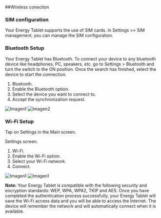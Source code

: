 ##Wireless conection

### SIM configuration

Your Energy Tablet supports the use of SIM cards. In Settings >> SIM management, you can manage the SIM
configuration.

### Bluetooth Setup
Your Energy Tablet has Bluetooth. To connect your device to any bluetooth device like headphones, PC, speakers, etc.  go to Settings > Bluetooth and turn the switch to the ON position. Once the search has finished, select the device to start
the connection.

1. Bluetooth.
2. Enable the Bluetooth option.
3. Select the device you want to connect to.
4. Accept the synchronization request.

![Imagen1](http://static.energysistem.com/images/manuals/39789/5421365adae5b.jpg)
![Imagen2](http://static.energysistem.com/images/manuals/39789/542134eeaeb63.jpg)

### Wi-Fi Setup

Tap on Settings in the Main screen.

Settings screen.

1. Wi-Fi.
2. Enable the Wi-Fi option.
3. Select your Wi-Fi network.
4. Connect.

![Imagen1](http://static.energysistem.com/images/manuals/39789/5421358b7fd13.jpg)
![Imagen1](http://static.energysistem.com/images/manuals/39789/542135a5090e3.jpg)


**Note:** Your Energy Tablet is compatible with the following security and encryption standards: WEP, WPA, WPA2, TKIP and AES. Once you have completed the authentication process successfully, your Energy Tablet will save the Wi-Fi access
data and you will be able to access the Internet. The device will remember the network and will automatically connect when it is available.
